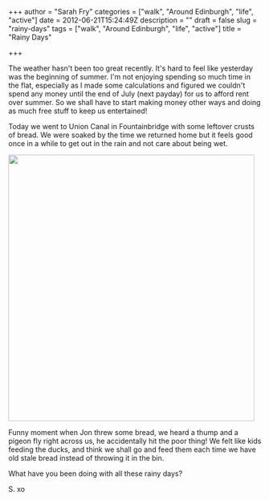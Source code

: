 +++
author = "Sarah Fry"
categories = ["walk", "Around Edinburgh", "life", "active"]
date = 2012-06-21T15:24:49Z
description = ""
draft = false
slug = "rainy-days"
tags = ["walk", "Around Edinburgh", "life", "active"]
title = "Rainy Days"

+++


The weather hasn't been too great recently. It's hard to feel like yesterday was the beginning of summer. I'm not enjoying spending so much time in the flat, especially as I made some calculations and figured we couldn't spend any money until the end of July (next payday) for us to afford rent over summer. So we shall have to start making money other ways and doing as much free stuff to keep us entertained!

Today we went to Union Canal in Fountainbridge with some leftover crusts of bread. We were soaked by the time we returned home but it feels good once in a while to get out in the rain and not care about being wet.

<a href="http://sweetaspi.co.uk/images/2012/06/feedducks.jpg"><img class="aligncenter size-full wp-image-887" title="feedducks" src="http://sweetaspi.co.uk/images/2012/06/feedducks.jpg" alt="" width="490" height="531" /></a>

Funny moment when Jon threw some bread, we heard a thump and a pigeon fly right across us, he accidentally hit the poor thing! We felt like kids feeding the ducks, and think we shall go and feed them each time we have old stale bread instead of throwing it in the bin.

What have you been doing with all these rainy days?

S. xo

